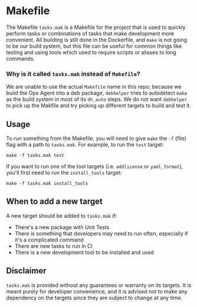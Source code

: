 # Makefile

The Makefile `tasks.mak` is a Makefile for the project that is used to quickly perform tasks or combinations of tasks that make development more convenient. All building is still done in the Dockerfile, and `make` is not going to be our build system, but this file can be useful for common things like testing and using tools which used to require scripts or aliases to long commands.

### Why is it called `tasks.mak` instead of `Makefile`?

We are unable to use the actual `Makefile` name in this repo; because we build the Ops Agent into a deb package, `debhelper` tries to autodetect `make` as the build system in most of its `dh_auto` steps. We do not want `debhelper` to pick up the Makfile and try picking up different targets to build and test it.

## Usage

To run something from the Makefile, you will need to give `make` the `-f` (file) flag with a path to `tasks.mak`. For example, to run the `test` target:
```
make -f tasks.mak test
```

If you want to run one of the tool targets (i.e. `addlicense` or `yaml_format`), you'll first need to run the `install_tools` target:
```
make -f tasks.mak install_tools
```

## When to add a new target

A new target should be added to `tasks.mak` if:
* There's a new package with Unit Tests
* There is something that developers may need to run often, especially if it's a complicated command
* There are new tasks to run in CI
* There is a new development tool to be installed and used 

## Disclaimer

`tasks.mak` is provided without any guarantees or warranty on its targets. It is meant purely for developer convenience, and it is advised not to make any dependency on the targets since they are subject to change at any time.